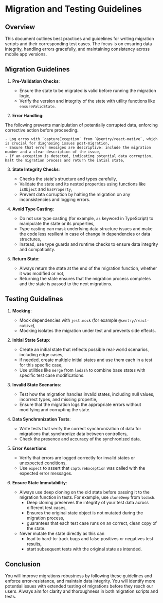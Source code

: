 # Migration and Testing Guidelines

## Overview

This document outlines best practices and guidelines for writing migration scripts and their corresponding test cases.
The focus is on ensuring data integrity, handling errors gracefully, and maintaining consistency across mobile app versions.

## Migration Guidelines

1. **Pre-Validation Checks**: 
    - Ensure the state to be migrated is valid before running the migration logic, 
    - Verify the version and integrity of the state with utility functions like `ensureValidState`.

2. **Error Handling**: 

The following prevents manipulation of potentially corrupted data, enforcing corrective action before proceeding.

    - Log erros with `captureException` from `@sentry/react-native`, which is crucial for diagnosing issues post-migration,
    - Ensure that error messages are descriptive: include the migration number and a clear description of the issue,
    - If an exception is detected, indicating potential data corruption, halt the migration process and return the intial state, 

3. **State Integrity Checks**: 
    - Checks the state's structure and types carefully,
    - Validate the state and its nested properties using functions like `isObject` and `hasProperty`,
    - Prevent data corruption by halting the migration on any inconsistencies and logging errors.

4. **Avoid Type Casting**: 
    - Do not use type casting (for example, `as` keyword in TypeScript) to manipulate the state or its properties,
    - Type casting can mask underlying data structure issues and make the code less resilient in case of change in dependencies or data structures,
    - Instead, use type guards and runtime checks to ensure data integrity and compatibility.

5. **Return State**: 
    - Always return the state at the end of the migration function, whether it was modified or not,
    - Returning the state ensures that the migration process completes and the state is passed to the next migrations.

## Testing Guidelines

1. **Mocking**: 
    - Mock dependencies with `jest.mock` (for example `@sentry/react-native`),
    - Mocking isolates the migration under test and prevents side effects.

2. **Initial State Setup**: 
    - Create an initial state that reflects possible real-world scenarios, including edge cases,
    - if needed, create multiple initial states and use them each in a test for this specific case,
    - Use utilities like `merge` from `lodash` to combine base states with specific test case modifications.

3. **Invalid State Scenarios**: 
    - Test how the migration handles invalid states, including null values, incorrect types, and missing propertie,
    - Ensure that the migration logs the appropriate errors without modifying and corrupting the state.

4. **Data Synchronization Tests**: 
    - Write tests that verify the correct synchronization of data for migrations that synchronize data between controllers,
    - Check the presence and accuracy of the synchronized data.

5. **Error Assertions**: 
    - Verify that errors are logged correctly for invalid states or unexpected conditions,
    - Use `expect` to assert that `captureException` was called with the expected error messages.

6. **Ensure State Immutability**: 
    - Always use deep cloning on the old state before passing it to the migration function in tests. For example, use `cloneDeep` from `lodash`.
      - Deep cloning preserves the integrity of your test data across different test cases,
      - Ensures the original state object is not mutated during the migration process,
      - guarantees that each test case runs on an correct, clean copy of the state.
    - Never mutate the state directly as this can:
      - lead to hard-to-track bugs and false positives or negatives test results,
      - start subsequent tests with the original state as intended.

## Conclusion

You will improve migrations robustness by following these guidelines and enforce error-resistance, and maintain data integrity.
You will identify more potential issues with extended testing of migrations before they reach our users.
Always aim for clarity and thoroughness in both migration scripts and tests.
